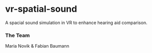 # vr-spatial-sound
A spacial sound simulation in VR to enhance hearing aid comparison.

### The Team 
Maria Novik & Fabian Baumann
